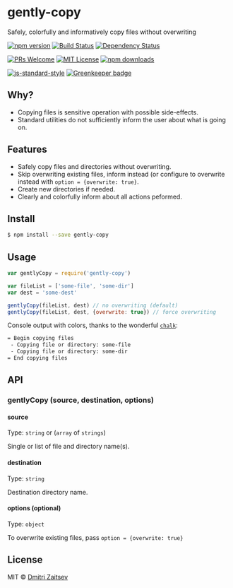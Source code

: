 # gently-copy 
Safely, colorfully and informatively copy files without overwriting

[![npm version](https://img.shields.io/npm/v/gently-copy.svg)](http://npm.im/gently-copy)
[![Build Status](https://travis-ci.org/dmitriz/gently-copy.svg?branch=master)](https://travis-ci.org/dmitriz/gently-copy) 
[![Dependency Status](https://david-dm.org/dmitriz/gently-copy.svg)](https://david-dm.org/dmitriz/gently-copy) 

[![PRs Welcome](https://img.shields.io/badge/PRs-welcome-brightgreen.svg?style=flat-square)](http://makeapullrequest.com) 
[![MIT License](https://img.shields.io/npm/l/gently-copy.svg?style=flat-square)](http://opensource.org/licenses/MIT) 
[![npm downloads](https://img.shields.io/npm/dm/gently-copy.svg?style=flat-square)](https://www.npmjs.com/package/gently-copy)

[![js-standard-style](https://cdn.rawgit.com/feross/standard/master/badge.svg)](https://github.com/feross/standard) [![Greenkeeper badge](https://badges.greenkeeper.io/dmitriz/gently-copy.svg)](https://greenkeeper.io/)


## Why?
- Copying files is sensitive operation with possible side-effects.
- Standard utilities do not sufficiently inform the user about what is going on.


## Features
- Safely copy files and directories without overwriting.
- Skip overwriting existing files, inform instead (or configure to overwrite instead with `option = {overwrite: true}`.
- Create new directories if needed.
- Clearly and colorfully inform about all actions peformed.


## Install

```sh
$ npm install --save gently-copy
```


## Usage

```js
var gentlyCopy = require('gently-copy')

var fileList = ['some-file', 'some-dir']
var dest = 'some-dest'

gentlyCopy(fileList, dest) // no overwriting (default)
gentlyCopy(fileList, dest, {overwrite: true}) // force overwriting
```

Console output with colors, thanks to the wonderful [`chalk`](https://github.com/chalk/chalk):
```sh
= Begin copying files
 - Copying file or directory: some-file
 - Copying file or directory: some-dir
= End copying files

```


## API


### gentlyCopy (source, destination, options)


#### source 

Type: `string` or (`array` of `strings`)

Single or list of file and directory name(s).


#### destination

Type: `string`

Destination directory name.


#### options (optional)

Type: `object`

To overwrite existing files, pass `option = {overwrite: true}`


## License

MIT © [Dmitri Zaitsev](https://github.com/dmitriz)
